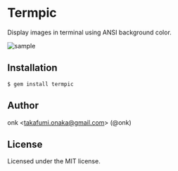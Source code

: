 Termpic
================================

Display images in terminal using ANSI background color.

![sample](https://raw.github.com/onk/termpic/master/public/sample.png)

Installation
------------------------------------------------------------------------

```
$ gem install termpic
```

Author
------------------------------------------------------------------------

onk &lt;takafumi.onaka@gmail.com&gt; (@onk)

License
------------------------------------------------------------------------

Licensed under the MIT license.

